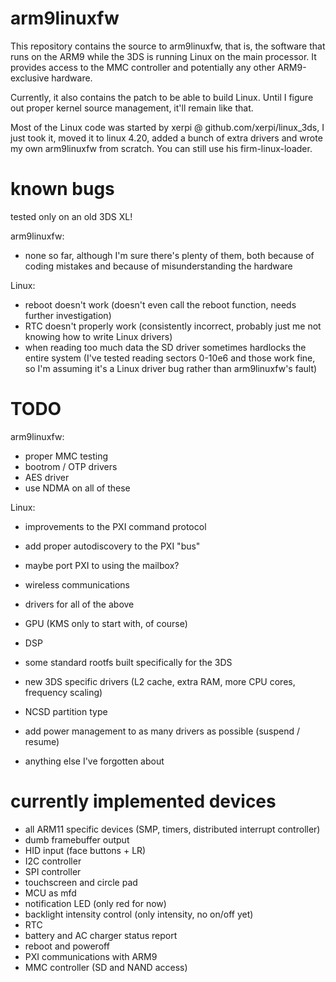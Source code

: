 # arm9linuxfw

This repository contains the source to arm9linuxfw, that is, the software that runs on the ARM9 while the 3DS is running Linux on the main processor. It provides access to the MMC controller and potentially any other ARM9-exclusive hardware.

Currently, it also contains the patch to be able to build Linux. Until I figure out proper kernel source management, it'll remain like that.

Most of the Linux code was started by xerpi @ github.com/xerpi/linux_3ds, I just took it, moved it to linux 4.20, added a bunch of extra drivers and wrote my own arm9linuxfw from scratch. You can still use his firm-linux-loader.

# known bugs

tested only on an old 3DS XL!

arm9linuxfw:
- none so far, although I'm sure there's plenty of them, both because of coding mistakes and because of misunderstanding the hardware

Linux:
- reboot doesn't work (doesn't even call the reboot function, needs further investigation)
- RTC doesn't properly work (consistently incorrect, probably just me not knowing how to write Linux drivers)
- when reading too much data the SD driver sometimes hardlocks the entire system (I've tested reading sectors 0-10e6 and those work fine, so I'm assuming it's a Linux driver bug rather than arm9linuxfw's fault)

# TODO

arm9linuxfw:
- proper MMC testing
- bootrom / OTP drivers
- AES driver
- use NDMA on all of these

Linux:
- improvements to the PXI command protocol
- add proper autodiscovery to the PXI "bus"
- maybe port PXI to using the mailbox?
- wireless communications
- drivers for all of the above
- GPU (KMS only to start with, of course)
- DSP
- some standard rootfs built specifically for the 3DS
- new 3DS specific drivers (L2 cache, extra RAM, more CPU cores, frequency scaling)
- NCSD partition type
- add power management to as many drivers as possible (suspend / resume)

- anything else I've forgotten about


# currently implemented devices

- all ARM11 specific devices (SMP, timers, distributed interrupt controller)
- dumb framebuffer output
- HID input (face buttons + LR)
- I2C controller
- SPI controller
- touchscreen and circle pad
- MCU as mfd
- notification LED (only red for now)
- backlight intensity control (only intensity, no on/off yet)
- RTC
- battery and AC charger status report
- reboot and poweroff
- PXI communications with ARM9
- MMC controller (SD and NAND access)
